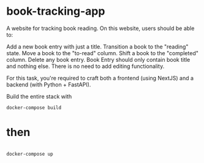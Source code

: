 # book-tracking-app
A website for tracking book reading.
On this website, users should be able to:

Add a new book entry with just a title.
Transition a book to the "reading" state.
Move a book to the "to-read" column.
Shift a book to the "completed" column.
Delete any book entry.
Book Entry should only contain book title and nothing else. There is no need to add editing functionality.

For this task, you're required to craft both a frontend (using NextJS) and a backend (with Python + FastAPI).

Build the entire stack with


```bash
docker-compose build
```

# then

```bash

docker-compose up

```
